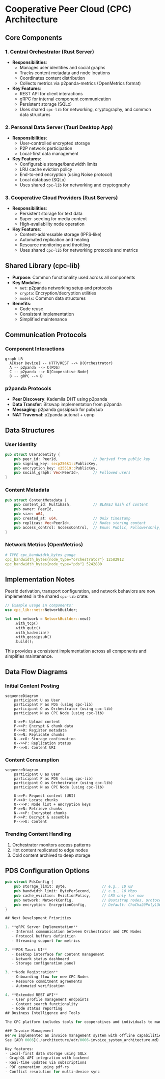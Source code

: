 # Cooperative Peer Cloud (CPC) Architecture

## Core Components

### 1. Central Orchestrator (Rust Server)
- **Responsibilities**:
  - Manages user identities and social graphs
  - Tracks content metadata and node locations
  - Coordinates content distribution
  - Collects metrics via p2panda-metrics (OpenMetrics format)
- **Key Features**:
  - REST API for client interactions
  - gRPC for internal component communication
  - Persistent storage (SQLx)
  - Uses shared `cpc-lib` for networking, cryptography, and common data structures

### 2. Personal Data Server (Tauri Desktop App)
- **Responsibilities**:
  - User-controlled encrypted storage
  - P2P network participation
  - Local-first data management
- **Key Features**:
  - Configurable storage/bandwidth limits
  - LRU cache eviction policy
  - End-to-end encryption (using Noise protocol)
  - Local database (SQLx)
  - Uses shared `cpc-lib` for networking and cryptography

### 3. Cooperative Cloud Providers (Rust Servers)
- **Responsibilities**:
  - Persistent storage for text data
  - Super-seeding for media content
  - High-availability node operation
- **Key Features**:
  - Content-addressable storage (IPFS-like)
  - Automated replication and healing
  - Resource monitoring and throttling
  - Uses shared `cpc-lib` for networking protocols and metrics

## Shared Library (cpc-lib)
- **Purpose**: Common functionality used across all components
- **Key Modules**:
  - `net`: p2panda networking setup and protocols
  - `crypto`: Encryption/decryption utilities
  - `models`: Common data structures
- **Benefits**:
  - Code reuse
  - Consistent implementation
  - Simplified maintenance

## Communication Protocols

### Component Interactions
```mermaid
graph LR
  A[User Device] -- HTTP/REST --> B(Orchestrator)
  A -- p2panda --> C(PDS)
  C -- p2panda --> D[Cooperative Node]
  B -- gRPC --> D
```

### p2panda Protocols
- **Peer Discovery**: Kademlia DHT using p2panda
- **Data Transfer**: Bitswap implementation from p2panda
- **Messaging**: p2panda gossipsub for pub/sub
- **NAT Traversal**: p2panda autonat + upnp

## Data Structures

### User Identity
```rust
pub struct UserIdentity {
    pub peer_id: PeerId,                // Derived from public key
    pub signing_key: secp256k1::PublicKey,
    pub encryption_key: x25519::PublicKey,
    pub social_graph: Vec<PeerId>,      // Followed users
}
```

### Content Metadata
```rust
pub struct ContentMetadata {
    pub content_id: Multihash,          // BLAKE3 hash of content
    pub owner: PeerId,
    pub size: u64,
    pub created_at: u64,                // Unix timestamp
    pub replicas: Vec<PeerId>,          // Nodes storing content
    pub access_control: AccessControl,  // Enum: Public, FollowersOnly, Private
}
```

### Network Metrics (OpenMetrics)
```yaml
# TYPE cpc_bandwidth_bytes gauge
cpc_bandwidth_bytes{node_type="orchestrator"} 12582912
cpc_bandwidth_bytes{node_type="pds"} 5242880
```

## Implementation Notes

PeerId derivation, transport configuration, and network behaviors are now implemented in the shared `cpc-lib` crate:

```rust
// Example usage in components:
use cpc_lib::net::NetworkBuilder;

let mut network = NetworkBuilder::new()
    .with_tcp()
    .with_quic()
    .with_kademlia()
    .with_gossipsub()
    .build();
```

This provides a consistent implementation across all components and simplifies maintenance.

## Data Flow Diagrams

### Initial Content Posting
```mermaid
sequenceDiagram
    participant U as User
    participant P as PDS (using cpc-lib)
    participant O as Orchestrator (using cpc-lib)
    participant N as CPC Node (using cpc-lib)
    
    U->>P: Upload content
    P->>P: Encrypt & chunk data
    P->>O: Register metadata
    O->>N: Replicate chunks
    N-->>O: Storage confirmation
    O-->>P: Replication status
    P-->>U: Content URI
```

### Content Consumption
```mermaid
sequenceDiagram
    participant U as User
    participant P as PDS (using cpc-lib)
    participant O as Orchestrator (using cpc-lib)
    participant N as CPC Node (using cpc-lib)
    
    U->>P: Request content (URI)
    P->>O: Locate chunks
    O-->>P: Node list + encryption keys
    P->>N: Retrieve chunks
    N-->>P: Encrypted chunks
    P->>P: Decrypt & assemble
    P-->>U: Content
```

### Trending Content Handling
1. Orchestrator monitors access patterns
2. Hot content replicated to edge nodes
3. Cold content archived to deep storage

## PDS Configuration Options
```rust
pub struct PdsConfig {
    pub storage_limit: Byte,                // e.g., 10 GB
    pub bandwidth_limit: BytePerSecond,     // e.g., 10 Mbps
    pub cache_eviction: EvictionPolicy,     // LRU only for now
    pub network: NetworkConfig,             // Bootstrap nodes, protocols
    pub encryption: EncryptionConfig,       // Default: ChaCha20Poly1305
}

## Next Development Priorities

1. **gRPC Server Implementation**
   - Internal communication between Orchestrator and CPC Nodes
   - Protocol buffers definition
   - Streaming support for metrics

2. **PDS Tauri UI**
   - Desktop interface for content management
   - Network status dashboard
   - Storage configuration panel

3. **Node Registration**
   - Onboarding flow for new CPC Nodes
   - Resource commitment agreements
   - Automated verification

4. **Extended REST API**
   - User profile management endpoints
   - Content search functionality
   - Node status reporting
## Business Intelligence and Tools

The CPC platform includes tools for cooperatives and individuals to manage their business operations.

### Invoice Management
We've implemented an invoice management system with offline capabilities and cross-device synchronization. 
See [ADR 0006](./architecture/adr/0006-invoice_system_architecture.md) for architectural details.

Key features:
- Local-first data storage using SQLx
- GraphQL API integration with backend
- Real-time updates via subscriptions
- PDF generation using pdf-rs
- Conflict resolution for multi-device sync